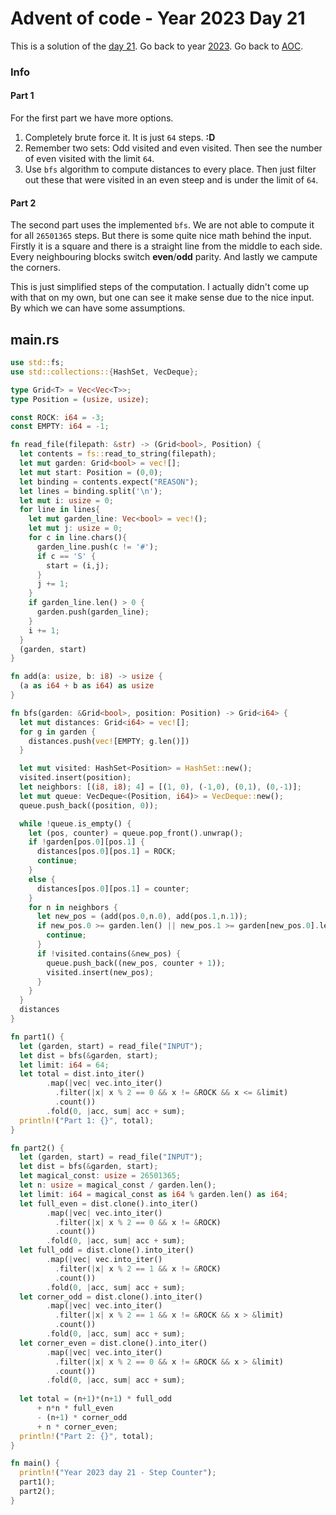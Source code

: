 # Advent of code - Year 2023 Day 21

This is a solution of the [day 21](https://adventofcode.com/2023/day/21). Go back to year [2023](2023.md). Go back to [AOC](../adventofcode.md).

### Info

#### Part 1

For the first part we have more options.

1. Completely brute force it. It is just `64` steps. **:D**
2. Remember two sets: Odd visited and even visited. Then see the number of even visited with the limit `64`.
3. Use `bfs` algorithm to compute distances to every place. Then just filter out these that were visited in an even steep and is under the limit of `64`.

#### Part 2

The second part uses the implemented `bfs`. We are not able to compute it for all `26501365` steps. But there is some quite nice math behind the input. Firstly it is a square and there is a straight line from the middle to each side. Every neighbouring blocks switch **even**/**odd** parity. And lastly we campute the corners.

This is just simplified steps of the computation. I actually didn't come up with that on my own, but one can see it make sense due to the nice input. By which we can have some assumptions.

## main.rs

```rs
use std::fs;
use std::collections::{HashSet, VecDeque};

type Grid<T> = Vec<Vec<T>>;
type Position = (usize, usize);

const ROCK: i64 = -3;
const EMPTY: i64 = -1;

fn read_file(filepath: &str) -> (Grid<bool>, Position) {
  let contents = fs::read_to_string(filepath);
  let mut garden: Grid<bool> = vec![];
  let mut start: Position = (0,0);
  let binding = contents.expect("REASON");
  let lines = binding.split('\n');
  let mut i: usize = 0;
  for line in lines{
    let mut garden_line: Vec<bool> = vec!();
    let mut j: usize = 0;
    for c in line.chars(){
      garden_line.push(c != '#');
      if c == 'S' {
        start = (i,j);
      }
      j += 1;
    }
    if garden_line.len() > 0 {
      garden.push(garden_line);
    }
    i += 1;
  }
  (garden, start)
}

fn add(a: usize, b: i8) -> usize {
  (a as i64 + b as i64) as usize
}

fn bfs(garden: &Grid<bool>, position: Position) -> Grid<i64> {
  let mut distances: Grid<i64> = vec![];
  for g in garden {
    distances.push(vec![EMPTY; g.len()])
  }

  let mut visited: HashSet<Position> = HashSet::new();
  visited.insert(position);
  let neighbors: [(i8, i8); 4] = [(1, 0), (-1,0), (0,1), (0,-1)];
  let mut queue: VecDeque<(Position, i64)> = VecDeque::new();
  queue.push_back((position, 0));

  while !queue.is_empty() {
    let (pos, counter) = queue.pop_front().unwrap();
    if !garden[pos.0][pos.1] {
      distances[pos.0][pos.1] = ROCK;
      continue;
    }
    else {
      distances[pos.0][pos.1] = counter;
    }
    for n in neighbors {
      let new_pos = (add(pos.0,n.0), add(pos.1,n.1));
      if new_pos.0 >= garden.len() || new_pos.1 >= garden[new_pos.0].len() {
        continue;
      }
      if !visited.contains(&new_pos) {
        queue.push_back((new_pos, counter + 1));
        visited.insert(new_pos);
      }
    }
  }
  distances
}

fn part1() {
  let (garden, start) = read_file("INPUT");
  let dist = bfs(&garden, start);
  let limit: i64 = 64;
  let total = dist.into_iter()
        .map(|vec| vec.into_iter()
          .filter(|x| x % 2 == 0 && x != &ROCK && x <= &limit)
          .count())
        .fold(0, |acc, sum| acc + sum);
  println!("Part 1: {}", total);
}

fn part2() {
  let (garden, start) = read_file("INPUT");
  let dist = bfs(&garden, start);
  let magical_const: usize = 26501365;
  let n: usize = magical_const / garden.len();
  let limit: i64 = magical_const as i64 % garden.len() as i64;
  let full_even = dist.clone().into_iter()
        .map(|vec| vec.into_iter()
          .filter(|x| x % 2 == 0 && x != &ROCK)
          .count())
        .fold(0, |acc, sum| acc + sum);
  let full_odd = dist.clone().into_iter()
        .map(|vec| vec.into_iter()
          .filter(|x| x % 2 == 1 && x != &ROCK)
          .count())
        .fold(0, |acc, sum| acc + sum);
  let corner_odd = dist.clone().into_iter()
        .map(|vec| vec.into_iter()
          .filter(|x| x % 2 == 1 && x != &ROCK && x > &limit)
          .count())
        .fold(0, |acc, sum| acc + sum);
  let corner_even = dist.clone().into_iter()
        .map(|vec| vec.into_iter()
          .filter(|x| x % 2 == 0 && x != &ROCK && x > &limit)
          .count())
        .fold(0, |acc, sum| acc + sum);
  
  let total = (n+1)*(n+1) * full_odd
      + n*n * full_even
      - (n+1) * corner_odd
      + n * corner_even;
  println!("Part 2: {}", total);
}

fn main() {
  println!("Year 2023 day 21 - Step Counter");
  part1();
  part2();
}
```

